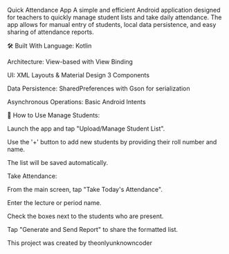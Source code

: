 Quick Attendance App
A simple and efficient Android application designed for teachers to quickly manage student lists and take daily attendance. The app allows for manual entry of students, local data persistence, and easy sharing of attendance reports.
 

🛠️ Built With
Language: Kotlin

Architecture: View-based with View Binding

UI: XML Layouts & Material Design 3 Components

Data Persistence: SharedPreferences with Gson for serialization

Asynchronous Operations: Basic Android Intents

🚀 How to Use
Manage Students:

Launch the app and tap "Upload/Manage Student List".

Use the '+' button to add new students by providing their roll number and name.

The list will be saved automatically.

Take Attendance:

From the main screen, tap "Take Today's Attendance".

Enter the lecture or period name.

Check the boxes next to the students who are present.

Tap "Generate and Send Report" to share the formatted list.

This project was created by  theonlyunknowncoder
